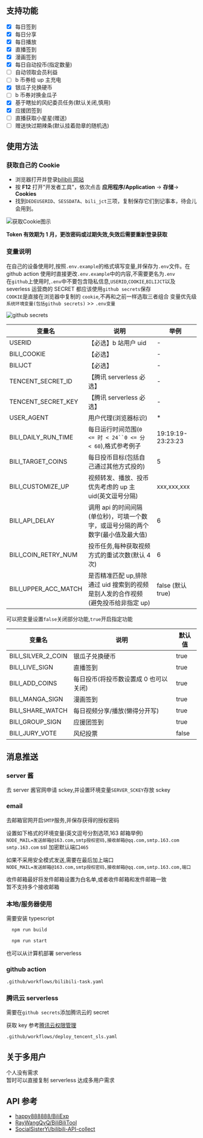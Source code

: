 ## 支持功能

- [x] 每日签到
- [x] 每日分享
- [x] 每日播放
- [x] 直播签到
- [x] 漫画签到
- [x] 每日自动投币(指定数量)
- [ ] 自动领取会员利益
- [ ] b 币券给 up 主充电
- [x] 银瓜子兑换硬币
- [ ] b 币券对换金瓜子
- [x] 基于瞎扯的风纪委员任务(默认关闭,慎用)
- [x] 应援团签到
- [ ] 直播获取小星星(赠送)
- [ ] 赠送快过期辣条(默认挂着勋章的随机选)

## 使用方法

### 获取自己的 Cookie

- 浏览器打开并登录[bilibili 网站](https://www.bilibili.com/)
- 按 **F12** 打开"开发者工具"，依次点击 **应用程序/Application** -> **存储**-> **Cookies**
- 找到`DEDEUSERID`、`SESSDATA`、`bili_jct`三项，复制保存它们到记事本，待会儿会用到。

![获取Cookie图示](https://cdn.jsdelivr.net/gh/catlair/BiliTools@main/images/get-bilibili-web-cookie.jpg)

**Token 有效期为 1 月，更改密码或过期失效,失效后需要重新登录获取**

### 变量说明

在自己的设备使用时,按照`.env.example`的格式填写变量,并保存为`.env`文件。在 github action 使用时直接更改`.env.example`中的内容,不需要更名为`.env`  
在`github`上使用时,`.env`中不要包含隐私信息,`USERID`,`COOKIE`,`BILIJCT`以及 severless 运营商的 SECRET 都应该使用`github secrets`保存  
`COOKIE`是直接在浏览器中复制的 `cookie`,不再和之前一样选取三者组合
变量优先级`系统环境变量(包括github secrets)` >> `.env变量`

![github secrets](https://cdn.jsdelivr.net/gh/catlair/BiliTools@main/images/secrets.png)

| 变量名               | 说明                                                                             | 举例              |
| -------------------- | -------------------------------------------------------------------------------- | ----------------- |
| USERID               | 【必选】b 站用户 uid                                                             | -                 |
| BILI_COOKIE          | 【必选】                                                                         | -                 |
| BILIJCT              | 【必选】                                                                         | -                 |
| TENCENT_SECRET_ID    | 【腾讯 serverless 必选】                                                         | -                 |
| TENCENT_SECRET_KEY   | 【腾讯 serverless 必选】                                                         | -                 |
| USER_AGENT           | 用户代理(浏览器标识)                                                             | \*                |
| BILI_DAILY_RUN_TIME  | 每日运行时间范围(` 0 <= 时 < 24``0 <= 分 < 60 `),格式参考例子                    | 19:19:19-23:23:23 |
| BILI_TARGET_COINS    | 每日投币目标(包括自己通过其他方式投的)                                           | 5                 |
| BILI_CUSTOMIZE_UP    | 视频转发、播放、投币优先考虑的 up 主 uid(英文逗号分隔)                           | xxx,xxx,xxx       |
| BILI_API_DELAY       | 调用 api 的时间间隔(单位秒)，可填一个数字，或逗号分隔的两个数字(最小值及最大值)  | 6                 |
| BILI_COIN_RETRY_NUM  | 投币任务,每种获取视频方式的重试次数(默认 4 次)                                   | 6                 |
| BILI_UPPER_ACC_MATCH | 是否精准匹配 up,排除通过 uid 搜索到的视频是别人发的合作视频(避免投币给非指定 up) | false (默认 true) |

可以把变量设置`false`关闭部分功能,`true`开启指定功能

| 变量名             | 说明                                  | 默认值 |
| ------------------ | ------------------------------------- | ------ |
| BILI_SILVER_2_COIN | 银瓜子兑换硬币                        | true   |
| BILI_LIVE_SIGN     | 直播签到                              | true   |
| BILI_ADD_COINS     | 每日投币(将投币数设置成 0 也可以关闭) | true   |
| BILI_MANGA_SIGN    | 漫画签到                              | true   |
| BILI_SHARE_WATCH   | 每日视频分享/播放(懒得分开写)         | true   |
| BILI_GROUP_SIGN    | 应援团签到                            | true   |
| BILI_JURY_VOTE     | 风纪投票                              | false  |

## 消息推送

### server 酱

去 server 酱官网申请 sckey,并设置环境变量`SERVER_SCKEY`存放 sckey

### email

去邮箱官网开启`SMTP`服务,并保存获得的授权密码

设置如下格式的环境变量(英文逗号分割选项,163 邮箱举例)  
`NODE_MAIL=发送邮箱@163.com,smtp授权密码,接收邮箱@qq.com,smtp.163.com`  
`smtp.163.com` ssl 加密默认端口`465`

如果不采用安全模式发送,需要在最后加上端口  
`NODE_MAIL=发送邮箱@163.com,smtp授权密码,接收邮箱@qq.com,smtp.163.com,端口`

收件邮箱最好将发件邮箱设置为白名单,或者收件邮箱和发件邮箱一致  
暂不支持多个接收邮箱

### 本地/服务器使用

需要安装 typescript

```bash
  npm run build
```

```bash
  npm run start
```

也可以从计算机部署 serverless

### github action

`.github/workflows/bilibili-task.yaml`

### 腾讯云 serverless

需要在`github secrets`添加腾讯云的 secret

获取 key 参考[腾讯云权限管理](https://cloud.tencent.com/document/product/583/44786)

`.github/workflows/deploy_tencent_sls.yaml`

## 关于多用户

个人没有需求  
暂时可以直接复制 serverless 达成多用户需求

## API 参考

- [happy888888/BiliExp](https://github.com/happy888888/BiliExp)
- [RayWangQvQ/BiliBiliTool](https://github.com/RayWangQvQ/BiliBiliTool)
- [SocialSisterYi/bilibili-API-collect](https://github.com/SocialSisterYi/bilibili-API-collect)

